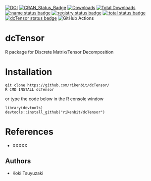 [![DOI](https://zenodo.org/badge/602806504.svg)](https://zenodo.org/badge/latestdoi/602806504)
[![CRAN_Status_Badge](http://www.r-pkg.org/badges/version/dcTensor)](
https://cran.r-project.org/package=dcTensor)
[![Downloads](https://cranlogs.r-pkg.org/badges/dcTensor)](https://CRAN.R-project.org/package=dcTensor)
[![Total Downloads](https://cranlogs.r-pkg.org/badges/grand-total/dcTensor?color=orange)](https://CRAN.R-project.org/package=dcTensor)
[![:name status badge](https://rikenbit.r-universe.dev/badges/:name)](https://rikenbit.r-universe.dev)
[![:registry status badge](https://rikenbit.r-universe.dev/badges/:registry)](https://rikenbit.r-universe.dev)
[![:total status badge](https://rikenbit.r-universe.dev/badges/:total)](https://rikenbit.r-universe.dev)
[![dcTensor status badge](https://rikenbit.r-universe.dev/badges/dcTensor)](https://rikenbit.r-universe.dev)
![GitHub Actions](https://github.com/rikenbit/dcTensor/actions/workflows/build_test_push.yml/badge.svg)

# dcTensor
R package for Discrete Matrix/Tensor Decomposition

Installation
======
~~~~
git clone https://github.com/rikenbit/dcTensor/
R CMD INSTALL dcTensor
~~~~
or type the code below in the R console window
~~~~
library(devtools)
devtools::install_github("rikenbit/dcTensor")
~~~~

References
======
- XXXXX

## Authors
- Koki Tsuyuzaki